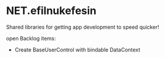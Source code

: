 # NET.efilnukefesin
Shared libraries for getting app development to speed quicker!

open Backlog items:
- Create BaseUserControl with bindable DataContext
